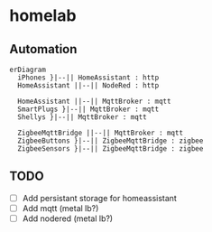 # homelab

## Automation
```mermaid
erDiagram
  iPhones }|--|| HomeAssistant : http
  HomeAssistant ||--|| NodeRed : http

  HomeAssistant ||--|| MqttBroker : mqtt
  SmartPlugs }|--|| MqttBroker : mqtt
  Shellys }|--|| MqttBroker : mqtt

  ZigbeeMqttBridge ||--|| MqttBroker : mqtt
  ZigbeeButtons }|--|| ZigbeeMqttBridge : zigbee
  ZigbeeSensors }|--|| ZigbeeMqttBridge : zigbee
```

## TODO
 - [ ] Add persistant storage for homeassistant
 - [ ] Add mqtt (metal lb?)
 - [ ] Add nodered (metal lb?)
